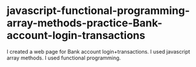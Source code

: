 # javascript-functional-programming-array-methods-practice-Bank-account-login-transactions
I created  a web page for Bank account login+transactions. I used javascript array methods. I used functional programming.
